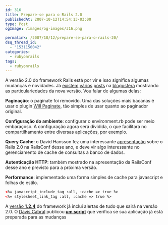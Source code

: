 ```yaml
---
id: 316
title: Prepare-se para o Rails 2.0
publishedAt: 2007-10-12T14:54:13-03:00
type: Post
ogImage: /images/og-images/316.png

permalink: /2007/10/12/prepare-se-para-o-rails-20/
dsq_thread_id:
  - "1531150042"
categories:
  - rubyonrails
tags:
  - rubyonrails
---
```

A versão 2.0 do framework Rails está por vir e isso significa algumas mudanças e novidades. Já [existem](http://blog.viget.com/whats-coming-in-rails-20/) [vários](http://mentalized.net/journal/2007/03/13/rails_20_deprecations/) [posts](http://weblog.rubyonrails.org/2007/9/30/rails-2-0-0-preview-release) na [blogosfera](http://www.google.com/search?client=safari&rls=pt-pt&q=rails+2.0&ie=UTF-8&oe=UTF-8) mostrando as particulariedades da nova versão. Vou falar de algumas delas:

**Paginação**: o paginate foi removido. Uma das soluções mais bacanas é usar o plugin [Will Paginate](http://errtheblog.com/post/929), tão simples de usar quanto ao paginador original.

**Configuração do ambiente**: configurar o environment.rb pode ser meio embaraçoso. A configuração agora será dividida, o que facilitará no compartilhamento entre diversas aplicações, por exemplo.

**Query Cache**: o David Hansson fez uma interessante [apresentação](http://s3.amazonaws.com/ppt-download/a-peak-at-rails-20-3461.pdf) sobre o Rails 2.0 na RailsConf desse ano, e deve vir algo interessante no gerenciamento de cache de consultas a banco de dados.

**Autenticação HTTP**: também mostrado na apresentação da RailsConf desse ano e previsto para a próxima versão.

**Performance**: implementado uma forma simples de cache para javascript e folhas de estilo.

```html
<%= javascript_include_tag :all, :cache => true %>
<%= stylesheet_link_tag :all, :cache => true %>
```

A [versão **1.2.4**](http://weblog.rubyonrails.com/2007/10/5/rails-1-2-4-maintenance-release) do framework já inclui alertas de tudo que sairá na versão 2.0. O [Davis Cabral](http://blog.impactmedia.com.br/) publicou [**um script**](http://blog.impactmedia.com.br/articles/2007/10/4/rails-2-0-suas-apps-so-compatveis) que verifica se sua aplicação já está preparada para as mudanças
